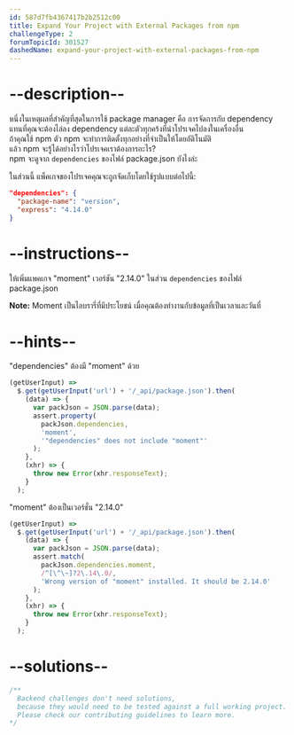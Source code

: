 ```yaml
---
id: 587d7fb4367417b2b2512c00
title: Expand Your Project with External Packages from npm
challengeType: 2
forumTopicId: 301527
dashedName: expand-your-project-with-external-packages-from-npm
---
```


# --description--

หนึ่งในเหตุผลที่สำคัญที่สุดในการใช้ package manager คือ การจัดการกับ dependency  
แทนที่คุณจะต้องไล่ลง dependency แต่ละตัวทุกคร้งที่นำโปรเจคไปลงในเครื่องอื่น  
ถ้าคุณใช้ npm ตัว npm จะทำการติดตั้งทุกอย่างที่จำเป็นให้โดยอัติโนมัติ  
แล้ว npm จะรู้ได้อย่างไรว่าโปรเจคเราต้องการอะไร?  
npm จะดูจาก `dependencies` ของไฟล์ package.json ยังไงล่ะ

ในส่วนนี้ แพ็คเกจของโปรเจคคุณจะถูกจัดเก็บโดยใช้รูปแบบต่อไปนี้:

```json
"dependencies": {
  "package-name": "version",
  "express": "4.14.0"
}

```

# --instructions--

ให้เพิ่มแพคเกจ "moment" เวอร์ชัน "2.14.0" ในส่วน `dependencies` ของไฟล์ package.json

**Note:** 
Moment เป็นไลบรารี่ที่มีประโยชน์ เมื่อคุณต้องทำงานกับข้อมูลที่เป็นเวลาและวันที่
# --hints--

"dependencies" ต้องมี "moment" ด้วย

```js
(getUserInput) =>
  $.get(getUserInput('url') + '/_api/package.json').then(
    (data) => {
      var packJson = JSON.parse(data);
      assert.property(
        packJson.dependencies,
        'moment',
        '"dependencies" does not include "moment"'
      );
    },
    (xhr) => {
      throw new Error(xhr.responseText);
    }
  );
```

"moment" ต้องเป็นเวอร์ชั่น "2.14.0"

```js
(getUserInput) =>
  $.get(getUserInput('url') + '/_api/package.json').then(
    (data) => {
      var packJson = JSON.parse(data);
      assert.match(
        packJson.dependencies.moment,
        /^[\^\~]?2\.14\.0/,
        'Wrong version of "moment" installed. It should be 2.14.0'
      );
    },
    (xhr) => {
      throw new Error(xhr.responseText);
    }
  );
```

# --solutions--

```js
/**
  Backend challenges don't need solutions, 
  because they would need to be tested against a full working project. 
  Please check our contributing guidelines to learn more.
*/
```
